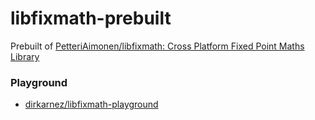 libfixmath-prebuilt
===================
Prebuilt of [PetteriAimonen/libfixmath: Cross Platform Fixed Point Maths Library](https://github.com/PetteriAimonen/libfixmath)

### Playground
- [dirkarnez/libfixmath-playground](https://github.com/dirkarnez/libfixmath-playground)
